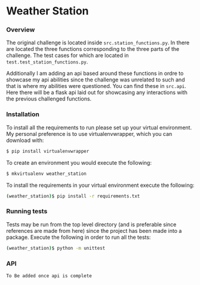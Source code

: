 # Weather Station

### Overview
The original challenge is located inside `src.station_functions.py`. In there are located the three functions corresponding to the three parts of the challenge. The test cases for which are located in `test.test_station_functions.py`.

Additionally I am adding an api based around these functions in ordre to showcase my api abilities since the challenge was unrelated to such and that is where my abilities were questioned. You can find these in `src.api`. Here there will be a flask api laid out for showcasing any interactions with the previous challenged functions.

### Installation
To install all the requirements to run please set up your virtual environment. My personal preference is to use virtualenvwrapper, which you can download with:
```bash
$ pip install virtualenvwrapper
```

To create an environment you would execute the following:
```bash
$ mkvirtualenv weather_station
```

To install the requirements in your virtual environment execute the following:
```bash
(weather_station)$ pip install -r requirements.txt
```

### Running tests
Tests may be run from the top level directory (and is preferable since references are made from here) since the project has been made into a package.
Execute the following in order to run all the tests:
```bash
(weather_station)$ python -m unittest
```

### API
`To Be added once api is complete`